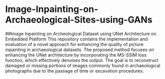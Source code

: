 # Image-Inpainting-on-Archaeological-Sites-using-GANs
##Image Inpainting on Archeological Dataset using UNet Architecture on Embedded Platform
This repository contains the implementation and evaluation of a novel approach for enhancing the quality of picture inpainting in archaeological datasets. The proposed method focuses on enhancing the UNet architecture by incorporating the MS-SSIM loss function, which effectively denoises the output. The goal is to reconstruct damaged or missing portions of images commonly found in archaeological photographs due to the passage of time or excavation procedures.
